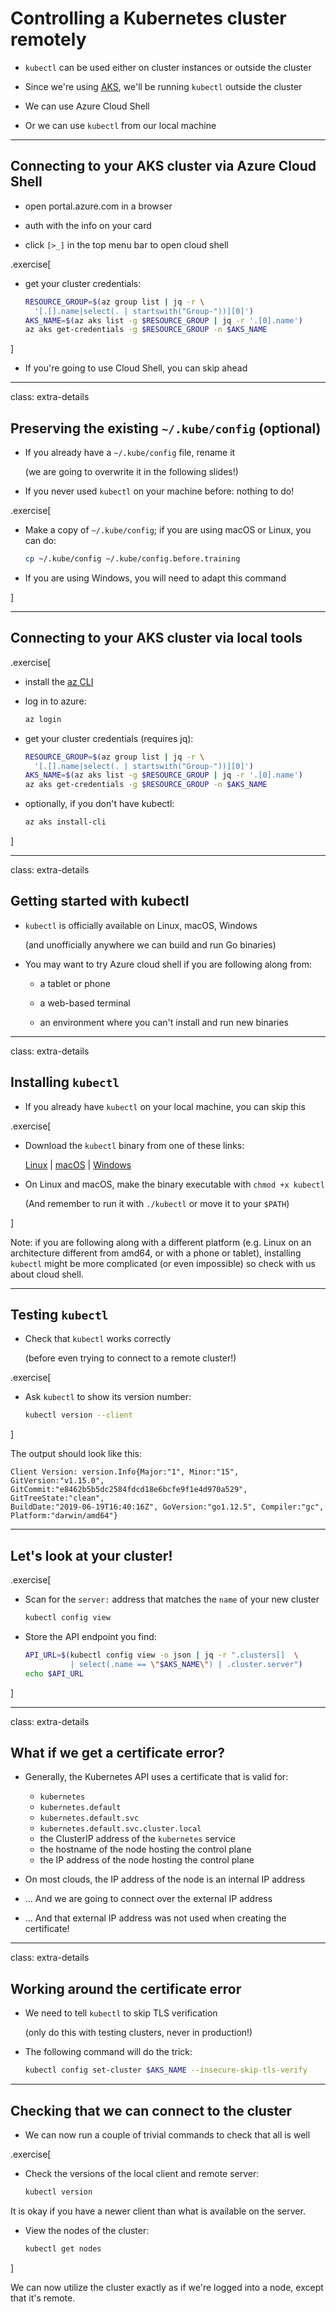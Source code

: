 # Controlling a Kubernetes cluster remotely

- `kubectl` can be used either on cluster instances or outside the cluster

- Since we're using [AKS](https://docs.microsoft.com/en-us/azure/aks/kubernetes-walkthrough), we'll be running `kubectl` outside the cluster

- We can use Azure Cloud Shell

- Or we can use `kubectl` from our local machine

---

## Connecting to your AKS cluster via Azure Cloud Shell

- open portal.azure.com in a browser
- auth with the info on your card

- click `[>_]` in the top menu bar to open cloud shell

.exercise[

- get your cluster credentials:
  ```bash
  RESOURCE_GROUP=$(az group list | jq -r \
    '[.[].name|select(. | startswith("Group-"))][0]')
  AKS_NAME=$(az aks list -g $RESOURCE_GROUP | jq -r '.[0].name')
  az aks get-credentials -g $RESOURCE_GROUP -n $AKS_NAME
  ```

]

- If you're going to use Cloud Shell, you can skip ahead

---
class: extra-details

## Preserving the existing `~/.kube/config` (optional)

- If you already have a `~/.kube/config` file, rename it

  (we are going to overwrite it in the following slides!)

- If you never used `kubectl` on your machine before: nothing to do!

.exercise[

- Make a copy of `~/.kube/config`; if you are using macOS or Linux, you can do:
  ```bash
  cp ~/.kube/config ~/.kube/config.before.training
  ```

- If you are using Windows, you will need to adapt this command

]

---

## Connecting to your AKS cluster via local tools

.exercise[

- install the [az CLI](https://docs.microsoft.com/en-us/cli/azure/install-azure-cli?view=azure-cli-latest)

- log in to azure:
  ```bash
  az login
  ```


- get your cluster credentials (requires jq):
  ```bash
  RESOURCE_GROUP=$(az group list | jq -r \
    '[.[].name|select(. | startswith("Group-"))][0]')
  AKS_NAME=$(az aks list -g $RESOURCE_GROUP | jq -r '.[0].name')
  az aks get-credentials -g $RESOURCE_GROUP -n $AKS_NAME
  ```

- optionally, if you don't have kubectl:
  ```bash
  az aks install-cli
  ```

]

---

class: extra-details

## Getting started with kubectl


- `kubectl` is officially available on Linux, macOS, Windows

  (and unofficially anywhere we can build and run Go binaries)

- You may want to try Azure cloud shell if you are following along from:

  - a tablet or phone

  - a web-based terminal

  - an environment where you can't install and run new binaries

---
class: extra-details

## Installing `kubectl`

- If you already have `kubectl` on your local machine, you can skip this

.exercise[

<!-- ##VERSION## -->

- Download the `kubectl` binary from one of these links:

  [Linux](https://storage.googleapis.com/kubernetes-release/release/v1.15.0/bin/linux/amd64/kubectl)
  |
  [macOS](https://storage.googleapis.com/kubernetes-release/release/v1.15.0/bin/darwin/amd64/kubectl)
  |
  [Windows](https://storage.googleapis.com/kubernetes-release/release/v1.15.0/bin/windows/amd64/kubectl.exe)

- On Linux and macOS, make the binary executable with `chmod +x kubectl`

  (And remember to run it with `./kubectl` or move it to your `$PATH`)

]

Note: if you are following along with a different platform (e.g. Linux on an architecture different from amd64, or with a phone or tablet), installing `kubectl` might be more complicated (or even impossible) so check with us about cloud shell.



---

## Testing `kubectl`

- Check that `kubectl` works correctly

  (before even trying to connect to a remote cluster!)

.exercise[

- Ask `kubectl` to show its version number:
  ```bash
  kubectl version --client
  ```

]

The output should look like this:
```
Client Version: version.Info{Major:"1", Minor:"15", GitVersion:"v1.15.0",
GitCommit:"e8462b5b5dc2584fdcd18e6bcfe9f1e4d970a529", GitTreeState:"clean",
BuildDate:"2019-06-19T16:40:16Z", GoVersion:"go1.12.5", Compiler:"gc",
Platform:"darwin/amd64"}
```
---


## Let's look at your cluster!

.exercise[

- Scan for the `server:` address that matches the `name` of your new cluster
  ```bash
  kubectl config view
  ```

- Store the API endpoint you find:
  ```bash 
  API_URL=$(kubectl config view -o json | jq -r ".clusters[]  \
            | select(.name == \"$AKS_NAME\") | .cluster.server")
  echo $API_URL
  ```
]

---

class: extra-details

## What if we get a certificate error?

- Generally, the Kubernetes API uses a certificate that is valid for:

  - `kubernetes`
  - `kubernetes.default`
  - `kubernetes.default.svc`
  - `kubernetes.default.svc.cluster.local`
  - the ClusterIP address of the `kubernetes` service
  - the hostname of the node hosting the control plane
  - the IP address of the node hosting the control plane

- On most clouds, the IP address of the node is an internal IP address

- ... And we are going to connect over the external IP address

- ... And that external IP address was not used when creating the certificate!

---

class: extra-details

## Working around the certificate error

- We need to tell `kubectl` to skip TLS verification

  (only do this with testing clusters, never in production!)

- The following command will do the trick:
  ```bash
  kubectl config set-cluster $AKS_NAME --insecure-skip-tls-verify
  ```

---

## Checking that we can connect to the cluster

- We can now run a couple of trivial commands to check that all is well

.exercise[

- Check the versions of the local client and remote server:
  ```bash
  kubectl version
  ```

It is okay if you have a newer client than what is available on the server.

- View the nodes of the cluster:
  ```bash
  kubectl get nodes
  ```

]

We can now utilize the cluster exactly as if we're logged into a node, except that it's remote.
